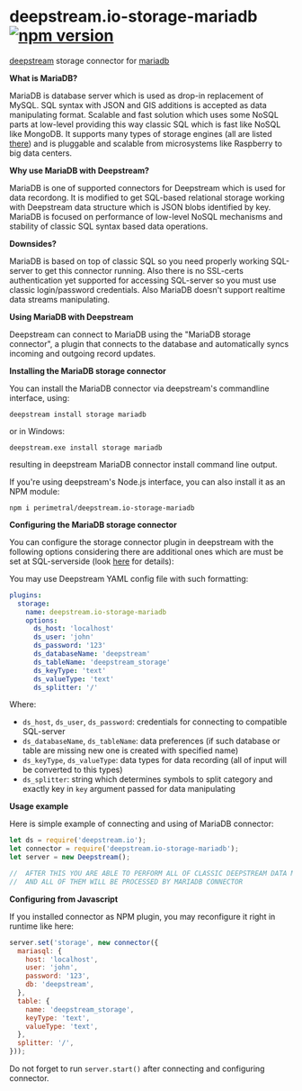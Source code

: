 # deepstream.io-storage-mariadb [![npm version](https://badge.fury.io/js/deepstream.io-storage-mariadb.svg)](https://badge.fury.io/js/deepstream.io-storage-mariadb)

[deepstream](http://deepstream.io) storage connector for [mariadb](https://mariadb.org/)

**What is MariaDB?**

MariaDB is database server which is used as drop-in replacement of MySQL. SQL syntax with JSON and GIS additions is accepted as data manipulating format. Scalable and fast solution which uses some NoSQL parts at low-level providing this way classic SQL which is fast like NoSQL like MongoDB. It supports many types of storage engines (all are listed [there](https://mariadb.com/kb/en/mariadb/storage-engines/)) and is pluggable and scalable from microsystems like Raspberry to big data centers.

**Why use MariaDB with Deepstream?**

MariaDB is one of supported connectors for Deepstream which is used for data recordong. It is modified to get SQL-based relational storage working with Deepstream data structure which is JSON blobs identified by key. MariaDB is focused on performance of low-level NoSQL mechanisms and stability of classic SQL syntax based data operations.

**Downsides?**

MariaDB is based on top of classic SQL so you need properly working SQL-server to get this connector running. Also there is no SSL-certs authentication yet supported for accessing SQL-server so you must use classic login/password credentials. Also MariaDB doesn't support realtime data streams manipulating.

**Using MariaDB with Deepstream**

Deepstream can connect to MariaDB using the "MariaDB storage connector", a plugin that connects to the database and automatically syncs incoming and outgoing record updates.

**Installing the MariaDB storage connector**

You can install the MariaDB connector via deepstream's commandline interface, using:

`deepstream install storage mariadb`

or in Windows:

`deepstream.exe install storage mariadb`

resulting in deepstream MariaDB connector install command line output.

If you're using deepstream's Node.js interface, you can also install it as an NPM module:

`npm i perimetral/deepstream.io-storage-mariadb`

**Configuring the MariaDB storage connector**

You can configure the storage connector plugin in deepstream with the following options considering there are additional ones which are must be set at SQL-serverside (look [here](https://www.npmjs.com/package/mariasql) for details):

You may use Deepstream YAML config file with such formatting:

```yaml
plugins:
  storage:
    name: deepstream.io-storage-mariadb
    options:
      ds_host: 'localhost'
      ds_user: 'john'
      ds_password: '123'
      ds_databaseName: 'deepstream'
      ds_tableName: 'deepstream_storage'
      ds_keyType: 'text'
      ds_valueType: 'text'
      ds_splitter: '/'
```
Where:

* `ds_host`, `ds_user`, `ds_password`: credentials for connecting to compatible SQL-server
* `ds_databaseName`, `ds_tableName`: data preferences (if such database or table are missing new one is created with specified name)
* `ds_keyType`, `ds_valueType`: data types for data recording (all of input will be converted to this types)
* `ds_splitter`: string which determines symbols to split category and exactly key in `key` argument passed for data manipulating

**Usage example**

Here is simple example of connecting and using of MariaDB connector:

```javascript
let ds = require('deepstream.io');
let connector = require('deepstream.io-storage-mariadb');
let server = new Deepstream();

//  AFTER THIS YOU ARE ABLE TO PERFORM ALL OF CLASSIC DEEPSTREAM DATA MANIPULATIONS
//  AND ALL OF THEM WILL BE PROCESSED BY MARIADB CONNECTOR
```

**Configuring from Javascript**

If you installed connector as NPM plugin, you may reconfigure it right in runtime like here:

```javascript
server.set('storage', new connector({
  mariasql: {
    host: 'localhost',
    user: 'john',
    password: '123',
    db: 'deepstream',
  },
  table: {
    name: 'deepstream_storage',
    keyType: 'text',
    valueType: 'text',
  },
  splitter: '/',
}));
```

Do not forget to run `server.start()` after connecting and configuring connector.
